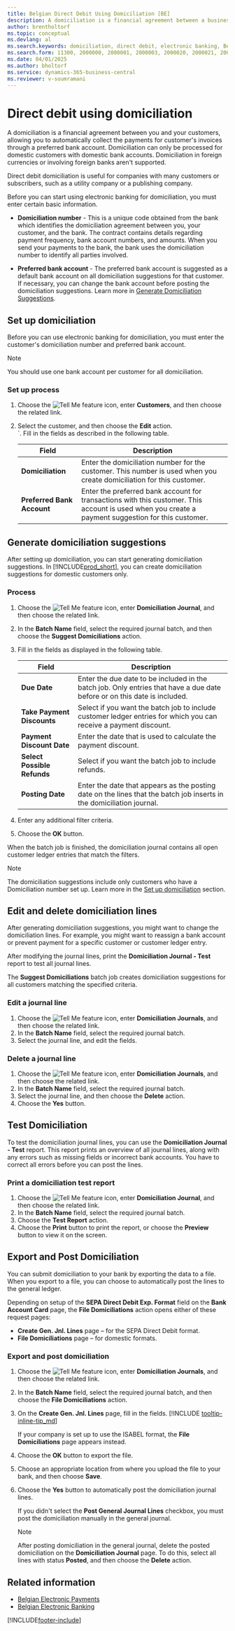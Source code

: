 ```yaml
---
title: Belgian Direct Debit Using Domiciliation [BE]
description: A domiciliation is a financial agreement between a business and its customers that facilitates the automatic collection of payments for customer invoices.
author: brentholtorf
ms.topic: conceptual
ms.devlang: al
ms.search.keywords: domiciliation, direct debit, electronic banking, Belgian version
ms.search.form: 11300, 2000000, 2000001, 2000003, 2000020, 2000021, 2000022
ms.date: 04/01/2025
ms.author: bholtorf
ms.service: dynamics-365-business-central
ms.reviewer: v-soumramani
---
```


# Direct debit using domiciliation

A domiciliation is a financial agreement between you and your customers, allowing you to automatically collect the payments for customer's invoices through a preferred bank account. Domiciliation can only be processed for domestic customers with domestic bank accounts. Domiciliation in foreign currencies or involving foreign banks aren't supported.  

Direct debit domiciliation is useful for companies with many customers or subscribers, such as a utility company or a publishing company.  

Before you can start using electronic banking for domiciliation, you must enter certain basic information.  

- **Domiciliation number** - This is a unique code obtained from the bank which identifies the domiciliation agreement between you, your customer, and the bank. The contract contains details regarding payment frequency, bank account numbers, and amounts. When you send your payments to the bank, the bank uses the domiciliation number to identify all parties involved.  

- **Preferred bank account** - The preferred bank account is suggested as a default bank account on all domiciliation suggestions for that customer. If necessary, you can change the bank account before posting the domiciliation suggestions. Learn more in [Generate Domiciliation Suggestions](/dynamics365/business-central/LocalFunctionality/Belgium/direct-debit-using-domiciliation).  

## Set up domiciliation

Before you can use electronic banking for domiciliation, you must enter the customer's domiciliation number and preferred bank account.  

> [!NOTE]  
> You should use one bank account per customer for all domiciliation.  

### Set up process

1. Choose the ![Tell Me feature](../../media/ui-search/search_small.png "Tell me what you want to do") icon, enter **Customers**, and then choose the related link.  
1. Select the customer, and then choose the **Edit** action.  
`. Fill in the fields as described in the following table.  

    |Field|Description|  
    |-----|-----------|  
    |**Domiciliation**|Enter the domiciliation number for the customer. This number is used when you create domiciliation for this customer.|  
    |**Preferred Bank Account**|Enter the preferred bank account for transactions with this customer. This account is used when you create a payment suggestion for this customer.|  

## Generate domiciliation suggestions

After setting up domiciliation, you can start generating domiciliation suggestions. In [!INCLUDE[prod_short](../../includes/prod_short.md)], you can create domiciliation suggestions for domestic customers only.  

### Process

1. Choose the ![Tell Me feature](../../media/ui-search/search_small.png "Tell me what you want to do") icon, enter **Domiciliation Journal**, and then choose the related link.  
1. In the **Batch Name** field, select the required journal batch, and then choose the **Suggest Domiciliations** action.  
1. Fill in the fields as displayed in the following table.  

    |Field|Description|  
    |---------------------------------|---------------------------------------|  
    |**Due Date**|Enter the due date to be included in the batch job. Only entries that have a due date before or on this date is included.|  
    |**Take Payment Discounts**|Select if you want the batch job to include customer ledger entries for which you can receive a payment discount.|  
    |**Payment Discount Date**|Enter the date that is used to calculate the payment discount.|  
    |**Select Possible Refunds**|Select if you want the batch job to include refunds.|  
    |**Posting Date**|Enter the date that appears as the posting date on the lines that the batch job inserts in the domiciliation journal.|  

1. Enter any additional filter criteria.  
1. Choose the **OK** button.  

When the batch job is finished, the domiciliation journal contains all open customer ledger entries that match the filters.  

> [!NOTE]  
> The domiciliation suggestions include only customers who have a Domiciliation number set up. Learn more in the [Set up domiciliation](#set-up-domiciliation) section.  

## Edit and delete domiciliation lines

After generating domiciliation suggestions, you might want to change the domiciliation lines. For example, you might want to reassign a bank account or prevent payment for a specific customer or customer ledger entry.  

After modifying the journal lines, print the **Domiciliation Journal - Test** report to test all journal lines.  

The **Suggest Domiciliations** batch job creates domiciliation suggestions for all customers matching the specified criteria.  

### Edit a journal line  

1. Choose the ![Tell Me feature](../../media/ui-search/search_small.png "Tell me what you want to do") icon, enter **Domiciliation Journals**, and then choose the related link.  
1. In the **Batch Name** field, select the required journal batch.  
1. Select the journal line, and edit the fields.  

### Delete a journal line  

1. Choose the ![Tell Me feature](../../media/ui-search/search_small.png "Tell me what you want to do") icon, enter **Domiciliation Journals**, and then choose the related link.  
1. In the **Batch Name** field, select the required journal batch.  
1. Select the journal line, and then choose the **Delete** action.  
1. Choose the **Yes** button.  

## Test Domiciliation

To test the domiciliation journal lines, you can use the **Domiciliation Journal - Test** report. This report prints an overview of all journal lines, along with any errors such as missing fields or incorrect bank accounts. You have to correct all errors before you can post the lines.  

### Print a domiciliation test report  

1. Choose the ![Tell Me feature](../../media/ui-search/search_small.png "Tell me what you want to do") icon, enter **Domiciliation Journal**, and then choose the related link.  
1. In the **Batch Name** field, select the required journal batch.  
1. Choose the **Test Report** action.  
1. Choose the **Print** button to print the report, or choose the **Preview** button to view it on the screen.  

## Export and Post Domiciliation

You can submit domiciliation to your bank by exporting the data to a file. When you export to a file, you can choose to automatically post the lines to the general ledger.  

Depending on setup of the **SEPA Direct Debit Exp. Format** field on the **Bank Account Card** page, the **File Domiciliations** action opens either of these request pages:  

- **Create Gen. Jnl. Lines** page – for the SEPA Direct Debit format.  
- **File Domiciliations** page – for domestic formats.  

### Export and post domiciliation

1. Choose the ![Tell Me feature](../../media/ui-search/search_small.png "Tell me what you want to do") icon, enter **Domiciliation Journals**, and then choose the related link.  
1. In the **Batch Name** field, select the required journal batch, and then choose the **File Domiciliations** action.  
1. On the **Create Gen. Jnl. Lines** page, fill in the fields. [!INCLUDE [tooltip-inline-tip_md](../../includes/tooltip-inline-tip_md.md)]

   If your company is set up to use the ISABEL format, the **File Domiciliations** page appears instead.
1. Choose the **OK** button to export the file.  
1. Choose an appropriate location from where you upload the file to your bank, and then choose **Save**.  
1. Choose the **Yes** button to automatically post the domiciliation journal lines.  

   If you didn't select the **Post General Journal Lines** checkbox, you must post the domiciliation manually in the general journal.  

   > [!NOTE]  
   > After posting domiciliation in the general journal, delete the posted domiciliation on the **Domiciliation Journal** page. To do this, select all lines with status **Posted**, and then choose the **Delete** action.  

## Related information

- [Belgian Electronic Payments](belgian-electronic-payments.md)  
- [Belgian Electronic Banking](belgian-electronic-banking.md)  

[!INCLUDE[footer-include](../../includes/footer-banner.md)]
